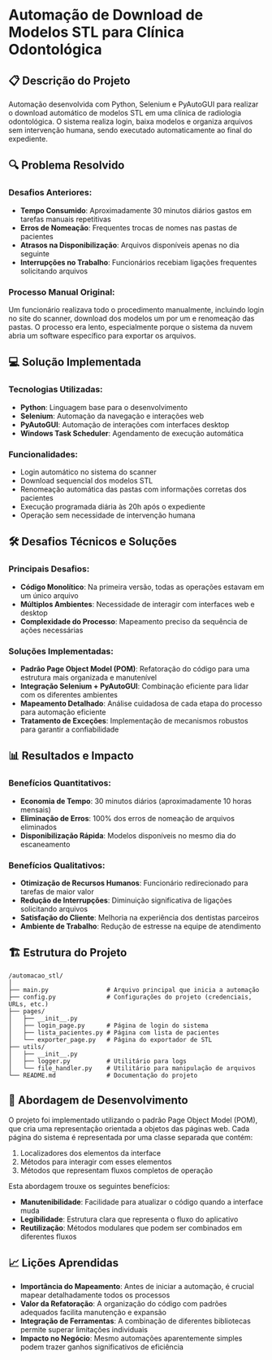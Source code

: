 # Automação de Download de Modelos STL para Clínica Odontológica

## 📋 Descrição do Projeto

Automação desenvolvida com Python, Selenium e PyAutoGUI para realizar o download automático de modelos STL em uma clínica de radiologia odontológica. O sistema realiza login, baixa modelos e organiza arquivos sem intervenção humana, sendo executado automaticamente ao final do expediente.

## 🔍 Problema Resolvido

### Desafios Anteriores:
- **Tempo Consumido**: Aproximadamente 30 minutos diários gastos em tarefas manuais repetitivas
- **Erros de Nomeação**: Frequentes trocas de nomes nas pastas de pacientes
- **Atrasos na Disponibilização**: Arquivos disponíveis apenas no dia seguinte
- **Interrupções no Trabalho**: Funcionários recebiam ligações frequentes solicitando arquivos

### Processo Manual Original:
Um funcionário realizava todo o procedimento manualmente, incluindo login no site do scanner, download dos modelos um por um e renomeação das pastas. O processo era lento, especialmente porque o sistema da nuvem abria um software específico para exportar os arquivos.

## 💻 Solução Implementada

### Tecnologias Utilizadas:
- **Python**: Linguagem base para o desenvolvimento
- **Selenium**: Automação da navegação e interações web
- **PyAutoGUI**: Automação de interações com interfaces desktop
- **Windows Task Scheduler**: Agendamento de execução automática

### Funcionalidades:
- Login automático no sistema do scanner
- Download sequencial dos modelos STL
- Renomeação automática das pastas com informações corretas dos pacientes
- Execução programada diária às 20h após o expediente
- Operação sem necessidade de intervenção humana

## 🛠️ Desafios Técnicos e Soluções

### Principais Desafios:
- **Código Monolítico**: Na primeira versão, todas as operações estavam em um único arquivo
- **Múltiplos Ambientes**: Necessidade de interagir com interfaces web e desktop
- **Complexidade do Processo**: Mapeamento preciso da sequência de ações necessárias

### Soluções Implementadas:
- **Padrão Page Object Model (POM)**: Refatoração do código para uma estrutura mais organizada e manutenível
- **Integração Selenium + PyAutoGUI**: Combinação eficiente para lidar com os diferentes ambientes
- **Mapeamento Detalhado**: Análise cuidadosa de cada etapa do processo para automação eficiente
- **Tratamento de Exceções**: Implementação de mecanismos robustos para garantir a confiabilidade

## 📊 Resultados e Impacto

### Benefícios Quantitativos:
- **Economia de Tempo**: 30 minutos diários (aproximadamente 10 horas mensais)
- **Eliminação de Erros**: 100% dos erros de nomeação de arquivos eliminados
- **Disponibilização Rápida**: Modelos disponíveis no mesmo dia do escaneamento

### Benefícios Qualitativos:
- **Otimização de Recursos Humanos**: Funcionário redirecionado para tarefas de maior valor
- **Redução de Interrupções**: Diminuição significativa de ligações solicitando arquivos
- **Satisfação do Cliente**: Melhoria na experiência dos dentistas parceiros
- **Ambiente de Trabalho**: Redução de estresse na equipe de atendimento

## 🏗️ Estrutura do Projeto

```
/automacao_stl/
│
├── main.py                # Arquivo principal que inicia a automação
├── config.py              # Configurações do projeto (credenciais, URLs, etc.)
├── pages/
│   ├── __init__.py
│   ├── login_page.py      # Página de login do sistema
│   ├── lista_pacientes.py # Página com lista de pacientes
│   └── exporter_page.py   # Página do exportador de STL
├── utils/
│   ├── __init__.py
│   ├── logger.py          # Utilitário para logs
│   └── file_handler.py    # Utilitário para manipulação de arquivos
└── README.md              # Documentação do projeto
```

## 🧠 Abordagem de Desenvolvimento

O projeto foi implementado utilizando o padrão Page Object Model (POM), que cria uma representação orientada a objetos das páginas web. Cada página do sistema é representada por uma classe separada que contém:

1. Localizadores dos elementos da interface
2. Métodos para interagir com esses elementos
3. Métodos que representam fluxos completos de operação

Esta abordagem trouxe os seguintes benefícios:
- **Manutenibilidade**: Facilidade para atualizar o código quando a interface muda
- **Legibilidade**: Estrutura clara que representa o fluxo do aplicativo
- **Reutilização**: Métodos modulares que podem ser combinados em diferentes fluxos

## 📈 Lições Aprendidas

- **Importância do Mapeamento**: Antes de iniciar a automação, é crucial mapear detalhadamente todos os processos
- **Valor da Refatoração**: A organização do código com padrões adequados facilita manutenção e expansão
- **Integração de Ferramentas**: A combinação de diferentes bibliotecas permite superar limitações individuais
- **Impacto no Negócio**: Mesmo automações aparentemente simples podem trazer ganhos significativos de eficiência
